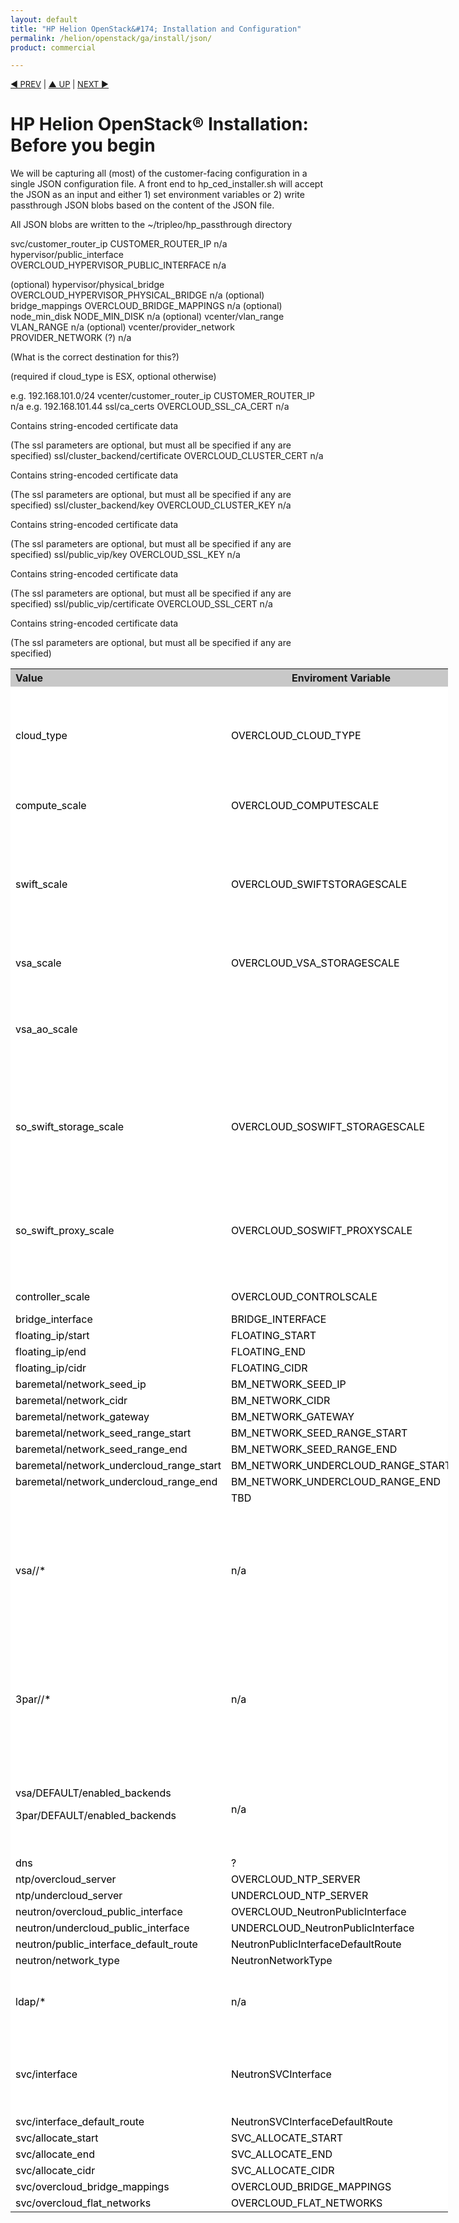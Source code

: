 ```yaml
---
layout: default
title: "HP Helion OpenStack&#174; Installation and Configuration"
permalink: /helion/openstack/ga/install/json/
product: commercial

---
```

<!--UNDER REVISION-->


<script>

function PageRefresh {
onLoad="window.refresh"
}

PageRefresh();

</script>

<p style="font-size: small;"> <a href="/helion/openstack/install-overview/">&#9664; PREV</a> | <a href="/helion/openstack/">&#9650; UP</a> | <a href="/helion/openstack/install/kvm/">NEXT &#9654;</a> </p>

# HP Helion OpenStack&#174; Installation: Before you begin


We will be capturing all (most) of the customer-facing configuration in a single JSON configuration file.  A front end to hp_ced_installer.sh will accept the JSON as an input and either 1) set environment variables or 2) write passthrough JSON blobs based on the content of the JSON file.

All JSON blobs are written to the ~/tripleo/hp_passthrough directory

<table style="text-align: left; vertical-align: top; width:700px;">
<tr style="background-color: #C8C8C8;">
	<th>Value</th>
	<th><center>Enviroment Variable</center></th>
    <th><center>Passthrough</center></th>
	<th><center>Notes</center></th>
</tr>
<tr style="background-color: white; color: black;">
	<td>cloud_type</td>	
	<td>OVERCLOUD_CLOUD_TYPE</td>	
	<td>n/a</td>
	<td>Either `KVM` or `ESX`. 
	<p>If set to ESX then compute_scale is ignored, DVR is not deployed. </td>
</tr>
<tr style="background-color: white; color: black;">
	<td>compute_scale</td>
	<td>OVERCLOUD_COMPUTESCALE</td>
	<td>n/a</td>
	<td>The number of compute nodes to deploy</td>
</tr>
<tr style="background-color: white; color: black;">
	<td>swift_scale</td>
	<td>OVERCLOUD_SWIFTSTORAGESCALE</td>
	<td>n/a</td>
	<td>(optional) Override the number of swift storage nodes. Note this is a different scale factor from the "scale out swift" factors.</td>
</tr>
<tr style="background-color: white; color: black;">
	<td>vsa_scale</td>
	<td>OVERCLOUD_VSA_STORAGESCALE</td>
	<td>n/a</td>
	<td>The number of VSA nodes to deploy</td>
</tr>
<tr style="background-color: white; color: black;">
	<td>vsa_ao_scale<td>
	<td>OVERCLOUD_VSA_AO_STORAGESCALE</td>
	<td>n/a</td>
	<td>The number of VSA AO nodes to deploy</td>
</tr>
<tr style="background-color: white; color: black;">
	<td>so_swift_storage_scale</td>
	<td>OVERCLOUD_SOSWIFT_STORAGESCALE</td>
	<td>n/a</td>
	<td>The number of scale out swift storage nodes to deploy. Note this is a different scale factor from the "swift storage scale" factor.</td>
</tr>
<tr style="background-color: white; color: black;">
	<td>so_swift_proxy_scale</td>
	<td>OVERCLOUD_SOSWIFT_PROXYSCALE</td>
	<td>n/a</td>
	<td>The number of scale out swift proxy nodes to deploy. Note this is a different scale factor from the "swift storage scale" factor.</td>
</tr>
<tr style="background-color: white; color: black;">
	<td>controller_scale</td>
	<td>OVERCLOUD_CONTROLSCALE</td>
	<td>n/a	(optional) Override the number of overcloud controllers</td>
</tr>
<tr style="background-color: white; color: black;">
	<td>bridge_interface</td>
	<td>BRIDGE_INTERFACE </td>
	<td>n/a</td>
	<td> </td>
</tr>
<tr style="background-color: white; color: black;">
	<td>floating_ip/start</td>
	<td>FLOATING_START</td>
	<td>n/a </td>
	<td>(optional) </td>
</tr>
<tr style="background-color: white; color: black;">
	<td>floating_ip/end</td>
	<td>FLOATING_END</td>
	<td>n/a</td>
	<td>(optional) </td>
</tr>
<tr style="background-color: white; color: black;">
	<td>floating_ip/cidr</td>
	<td>FLOATING_CIDR</td>
	<td>n/a</td>
	<td>(optional)</td>
</tr>
<tr style="background-color: white; color: black;">
	<td>baremetal/network_seed_ip</td>
	<td>BM_NETWORK_SEED_IP</td>
	<td>n/a</td>
	<td>(optional)</td>
</tr>
<tr style="background-color: white; color: black;"> 
	<td>baremetal/network_cidr</td>
	<td>BM_NETWORK_CIDR</td>
	<td>n/a</td>
	<td>(optional)</td> 
</tr>
<tr style="background-color: white; color: black;"> 
	<td>baremetal/network_gateway</td>
	<td>BM_NETWORK_GATEWAY</td>
	<td>n/a</td>
	<td>(optional)</td>
</tr>
<tr style="background-color: white; color: black;"> 
	<td>baremetal/network_seed_range_start</td>
	<td>BM_NETWORK_SEED_RANGE_START</td>
	<td>n/a</td>
	<td>(optional)</td>
</tr>
<tr style="background-color: white; color: black;"> 
	<td>baremetal/network_seed_range_end</td>
	<td>BM_NETWORK_SEED_RANGE_END</td>
	<td>n/a</td>
	<td>(optional)</td>
</tr>
<tr style="background-color: white; color: black;"> 
	<td>baremetal/network_undercloud_range_start</td>
	<td>BM_NETWORK_UNDERCLOUD_RANGE_START</td>
	<td>n/a</td>
	<td>(optional)</td>
</tr>
<tr style="background-color: white; color: black;"> 
	<td>baremetal/network_undercloud_range_end</td>
	<td>BM_NETWORK_UNDERCLOUD_RANGE_END</td>
	<td>n/a</td>
	<td>(optional) 
</tr>
<tr style="background-color: white; color: black;"> 
	<td><dvr stuff></td>
	<td>TBD</td>
	<td>TBD</td>
	<td>TBD</td>
</tr>
<tr style="background-color: white; color: black;"> 
</tr>
<tr style="background-color: white; color: black;"> 
	<td>vsa/<cluster>/*</td>
	<td>n/a</td>
	<td>cinder/config/<cluster>/*</td>
	<td>Zero or more VSA clusters.  If the VSA section is present, there must be at least one cluster defined. Values for each cluster are just copied into the passthrough</td> 
</tr>
<tr style="background-color: white; color: black;"> 
	<td>3par/<cluster>/*</td>
	<td>n/a</td>
	<td>cinder/config/<cluster>/*</td>
	<td>Zero or more 3PAR clusters.  If the 3PAR section is present, there must be at least one cluster defined.  Values for each cluster are just copied into the passthrough </td>
</tr>
<tr style="background-color: white; color: black;"> 
	<td>vsa/DEFAULT/enabled_backends
	<p>3par/DEFAULT/enabled_backends</td> 
	<td>n/a</td>
	<td>cinder/config/DEFAULT/enabled_backends</td>
	<td>The enabled_backends values for all of the storage methods are combined into a single value.</td> 
</tr>
<tr style="background-color: white; color: black;"> 
	<td>dns</td>
	<td>?</td>
	<td>?</td>
	<td>DNS parameters</td>
</tr>
<tr style="background-color: white; color: black;"> 
	<td>ntp/overcloud_server</td>
	<td>OVERCLOUD_NTP_SERVER</td>
	<td>n/a</td>
	<td> </td>
</tr>
<tr style="background-color: white; color: black;">  
	<td>ntp/undercloud_server</td>
	<td>UNDERCLOUD_NTP_SERVER</td>
	<td>n/a</td>
	<td> </td>
</tr>
<tr style="background-color: white; color: black;">  
	<td>neutron/overcloud_public_interface</td>
	<td>OVERCLOUD_NeutronPublicInterface</td>
	<td>n/a</td>
	<td>(optional)</td>
</tr>
<tr style="background-color: white; color: black;">  
	<td>neutron/undercloud_public_interface</td>
	<td>UNDERCLOUD_NeutronPublicInterface</td>
	<td>n/a</td>
	<td>(optional)</td>
</tr>
<tr style="background-color: white; color: black;"> 
	<td>neutron/public_interface_default_route</td>
	<td>NeutronPublicInterfaceDefaultRoute</td>
	<td>n/a</td>
	<td>(optional)</td>
</tr>
<tr style="background-color: white; color: black;"> 
	<td>neutron/network_type</td>
	<td>NeutronNetworkType</td>
	<td>n/a</td>
	<td>(optional)</td>
</tr>
<tr style="background-color: white; color: black;"> 
	<td>ldap/*</td>
	<td>n/a</td>
	<td>keystone/config/ldap/*</td>
	<td>(optional – if there's anything in the LDAP section of the JSON, pass it through)</td>
</tr>
<tr style="background-color: white; color: black;"> 
	<td>svc/interface</td>
	<td>NeutronSVCInterface</td>
	<td>n/a</td>
	<td>(the svc parameters are optional, but if specified, they must all be specified)</td>
</tr>
<tr style="background-color: white; color: black;"> 
	<td>svc/interface_default_route</td>
	<td>NeutronSVCInterfaceDefaultRoute</td>
	<td>n/a</td>
	<td> </td>
</tr>
<tr style="background-color: white; color: black;">  
	<td>svc/allocate_start</td>
	<td>SVC_ALLOCATE_START</td>
	<td>n/a</td>	
	<td> </td>
</tr>
<tr style="background-color: white; color: black;">  
<td>svc/allocate_end</td>
<td>SVC_ALLOCATE_END</td>
<td>n/a</td>
<td> </td>
</tr>
<tr style="background-color: white; color: black;"> 
<td>svc/allocate_cidr</td>
<td>SVC_ALLOCATE_CIDR</td>
<td>n/a</td>
<td>  </td>
</tr>
<tr style="background-color: white; color: black;"> 	 
<td>svc/overcloud_bridge_mappings</td>
<td>OVERCLOUD_BRIDGE_MAPPINGS</td>
<td>n/a</td>
<td> </td>
</tr>
<tr style="background-color: white; color: black;"> 
<td>svc/overcloud_flat_networks</td>
<td>OVERCLOUD_FLAT_NETWORKS</td>
<td>n/a</td>
<td> </td>

svc/customer_router_ip	CUSTOMER_ROUTER_IP	n/a	 
hypervisor/public_interface	OVERCLOUD_HYPERVISOR_PUBLIC_INTERFACE	n/a	

(optional)
hypervisor/physical_bridge	OVERCLOUD_HYPERVISOR_PHYSICAL_BRIDGE	n/a	(optional)
bridge_mappings	OVERCLOUD_BRIDGE_MAPPINGS	n/a	(optional)
node_min_disk	NODE_MIN_DISK	n/a	(optional)
vcenter/vlan_range	VLAN_RANGE 	n/a 	(optional) 
vcenter/provider_network 	PROVIDER_NETWORK (?) 	n/a 	

(What is the correct destination for this?) 

(required if cloud_type is ESX, optional otherwise)

e.g. 192.168.101.0/24
vcenter/customer_router_ip	CUSTOMER_ROUTER_IP	n/a	e.g. 192.168.101.44
ssl/ca_certs 	OVERCLOUD_SSL_CA_CERT 	n/a 	

Contains string-encoded certificate data

(The ssl parameters are optional, but must all be specified if any are specified)
ssl/cluster_backend/certificate	OVERCLOUD_CLUSTER_CERT	n/a 	

Contains string-encoded certificate data

(The ssl parameters are optional, but must all be specified if any are specified)
ssl/cluster_backend/key 	OVERCLOUD_CLUSTER_KEY 	n/a 	

Contains string-encoded certificate data 

(The ssl parameters are optional, but must all be specified if any are specified)
ssl/public_vip/key 	OVERCLOUD_SSL_KEY 	n/a 	

Contains string-encoded certificate data

(The ssl parameters are optional, but must all be specified if any are specified)
ssl/public_vip/certificate	OVERCLOUD_SSL_CERT 	n/a 	

Contains string-encoded certificate data 

(The ssl parameters are optional, but must all be specified if any are specified)

</table>
 